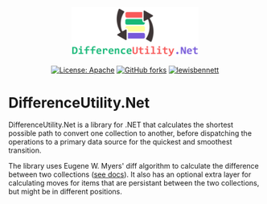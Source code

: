 <div align="center">

  <img src="assets/logo.png" width="50%" height="50%">
  
  [![License: Apache](https://img.shields.io/badge/License-Apache-blue.svg)](https://opensource.org/licenses/Apache-2.0)
  [![GitHub forks](https://img.shields.io/nuget/dt/DialogMessaging.svg)](https://www.nuget.org/packages/DifferenceUtility.Net/)
  [![lewisbennett](https://circleci.com/gh/lewisbennett/difference-utility-net.svg?style=svg)](https://circleci.com/gh/lewisbennett/difference-utility-net)
  
</div>

# DifferenceUtility.Net

DifferenceUtility.Net is a library for .NET that calculates the shortest possible path to convert one collection to another, before dispatching the operations to a primary data source for the quickest and smoothest transition.

The library uses Eugene W. Myers' diff algorithm to calculate the difference between two collections ([see docs](docs)). It also has an optional extra layer for calculating moves for items that are persistant between the two collections, but might be in different positions.
